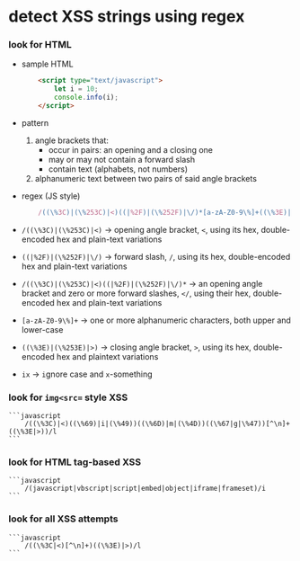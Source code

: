 # detect XSS strings using regex
### look for HTML
* sample HTML

    ```html
        <script type="text/javascript">
            let i = 10;
            console.info(i);
        </script>
    ```

* pattern
    1. angle brackets that:
        * occur in pairs: an opening and a closing one
        * may or may not contain a forward slash
        * contain text (alphabets, not numbers)
    2. alphanumeric text between two pairs of said angle brackets
* regex (JS style)

    ```javascript
        /((\%3C)|(\%253C)|<)((|%2F)|(\%252F)|\/)*[a-zA-Z0-9\%]+((\%3E)|(\%253E)|>)/ix
    ```

* `/((\%3C)|(\%253C)|<)` &rarr; opening angle bracket, `<`, using its hex, double-encoded hex and plain-text variations
* `((|%2F)|(\%252F)|\/)` &rarr; forward slash, `/`, using its hex, double-encoded hex and plain-text variations
* `/((\%3C)|(\%253C)|<)((|%2F)|(\%252F)|\/)*` &rarr; an opening angle bracket and zero or more forward slashes, `</`, using their hex, double-encoded hex and plain-text variations
* `[a-zA-Z0-9\%]+` &rarr; one or more alphanumeric characters, both upper and lower-case
* `((\%3E)|(\%253E)|>)` &rarr; closing angle bracket, `>`, using its hex, double-encoded hex and plaintext variations
* `ix` &rarr; `i`gnore case and `x`-something

### look for `img<src=` style XSS

    ```javascript
        /((\%3C)|<)((\%69)|i|(\%49))((\%6D)|m|(\%4D))((\%67|g|\%47))[^\n]+((\%3E|>))/l
    ```

### look for HTML tag-based XSS

    ```javascript
        /(javascript|vbscript|script|embed|object|iframe|frameset)/i
    ```

### look for all XSS attempts

    ```javascript
        /((\%3C|<)[^\n]+)((\%3E)|>)/l
    ```
